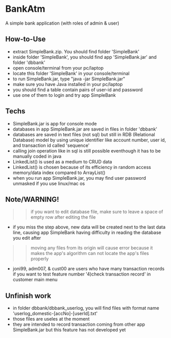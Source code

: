 # BankAtm
A simple bank application (with roles of admin & user)

## How-to-Use
- extract SimpleBank.zip. You should find folder 'SimpleBank'
- inside folder 'SimpleBank', you should find app 'SimpleBank.jar' and folder 'dbbank'
- open console/terminal from your pc/laptop
- locate this folder 'SimpleBank' in your console/terminal
- to run SimpleBank.jar, type "java -jar SimpleBank.jar"
- make sure you have Java installed in your pc/laptop
- you should find a table contain pairs of user-id and password
- use one of them to login and try app SimpleBank

## Techs
- SimpleBank.jar is app for console mode
- databases in app SimpleBank.jar are saved in files in folder 'dbbank'
- databases are saved in text files (not sql) but still in RDB (Relational Database) model by using unique identifier like account number, user id, and transaction id called 'sequence'
- calling join operation like in sql is still possible eventhough it has to be manually coded in java
- LinkedList() is used as a medium to CRUD data
- LinkedList() is chosen because of its efficiency in random access memory/data index compared to ArrayList()
- when you run app SimpleBank.jar, you may find user password unmasked if you use linux/mac os

## Note/WARNING!
>> if you want to edit database file, make sure to leave a space of empty row after editing the file
- if you miss the step above, new data will be created next to the last data line, causing app SimpleBank having difficulty in reading the database you edit after
>> moving any files from its origin will cause error because it makes the app's algorithm can not locate the app's files properly
- joni99, adm007, & cust00 are users who have many transaction records if you want to test feature number '4)check transaction record' in customer main menu


## Unfinish work
- in folder dbbank/dbbank_userlog, you will find files with format name 'userlog_domestic-[accNo]-[userId].txt'
- those files are useles at the moment
- they are intended to record transaction coming from other app SimpleBank.jar but this feature has not developed yet